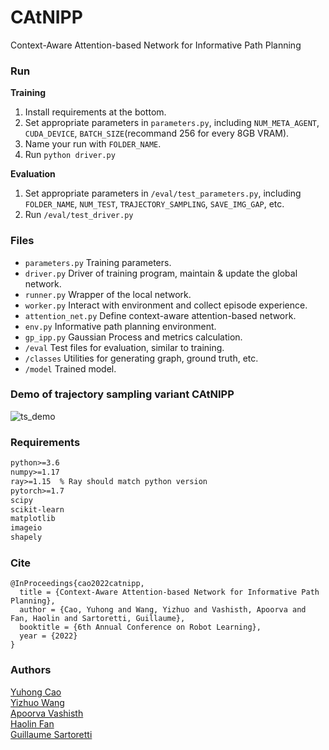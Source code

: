 # CAtNIPP
Context-Aware Attention-based Network for Informative Path Planning

### Run
**Training**
1. Install requirements at the bottom.
2. Set appropriate parameters in `parameters.py`, including `NUM_META_AGENT`, `CUDA_DEVICE`, `BATCH_SIZE`(recommand 256 for every 8GB VRAM).
3. Name your run with `FOLDER_NAME`.
4. Run `python driver.py`

**Evaluation**
1. Set appropriate parameters in `/eval/test_parameters.py`, including `FOLDER_NAME`, `NUM_TEST`, `TRAJECTORY_SAMPLING`, `SAVE_IMG_GAP`, etc.
2. Run `/eval/test_driver.py`

### Files
* `parameters.py` Training parameters.
* `driver.py` Driver of training program, maintain & update the global network.
* `runner.py` Wrapper of the local network.
* `worker.py` Interact with environment and collect episode experience.
* `attention_net.py` Define context-aware attention-based network.
* `env.py` Informative path planning environment.
* `gp_ipp.py` Gaussian Process and metrics calculation.
* `/eval` Test files for evaluation, similar to training.
* `/classes` Utilities for generating graph, ground truth, etc.
* `/model` Trained model.

### Demo of trajectory sampling variant CAtNIPP
![ts_demo](./result/ts_demo.gif)

### Requirements
```xml
python>=3.6
numpy>=1.17
ray>=1.15  % Ray should match python version
pytorch>=1.7
scipy
scikit-learn
matplotlib
imageio
shapely
```

### Cite
```
@InProceedings{cao2022catnipp,
  title = {Context-Aware Attention-based Network for Informative Path Planning},
  author = {Cao, Yuhong and Wang, Yizhuo and Vashisth, Apoorva and Fan, Haolin and Sartoretti, Guillaume},
  booktitle = {6th Annual Conference on Robot Learning},
  year = {2022}
}
```

### Authors
[Yuhong Cao](https://github.com/caoyuhong001)\
[Yizhuo Wang](https://github.com/wyzh98)\
[Apoorva Vashisth](https://github.com/AccGen99)\
[Haolin Fan](https://github.com/FHL1998)\
[Guillaume Sartoretti](https://github.com/gsartoretti)
